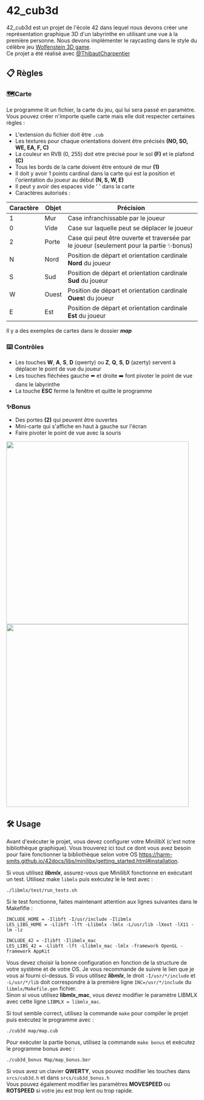 # 42_cub3d
42_cub3d est un projet de l'école 42 dans lequel nous devons créer une représentation graphique 3D d'un labyrinthe en utilisant une vue à la première personne. Nous devons implémenter le raycasting dans le style du célèbre jeu [Wolfenstein 3D game](http://users.atw.hu/wolf3d/).  
Ce projet a été réalisé avec [@ThibautCharpentier](https://github.com/ThibautCharpentier)

## 📋 Règles

### 🗺️Carte
Le programme lit un fichier, la carte du jeu, qui lui sera passé en paramètre.  
Vous pouvez créer n'importe quelle carte mais elle doit respecter certaines règles :
 * L'extension du fichier doit être `.cub`
 * Les textures pour chaque orientations doivent être précisés **(NO, SO, WE, EA, F, C)**
 * La couleur en RVB (0, 255) doit etre précisé pour le sol **(F)** et le plafond **(C)**
 * Tous les bords de la carte doivent être entouré de mur **(1)**
 * Il doit y avoir 1 points cardinal dans la carte qui est la position et l'orientation du joueur au début **(N, S, W, E)**
 * Il peut y avoir des espaces vide ' ' dans la carte
 * Caractères autorisés :

| Caractère  | Objet  | Précision                                                                                 |
| ---------- | ------ | ----------------------------------------------------------------------------------------- |
| 1          | Mur    | Case infranchissable par le joueur                                                        |
| 0          | Vide   | Case sur laquelle peut se déplacer le joueur                                              |
| 2          | Porte  | Case qui peut être ouverte et traversée par le joueur (seulement pour la partie ✨bonus) |
| N          | Nord   | Position de départ et orientation cardinale **Nord** du joueur                            |
| S          | Sud    | Position de départ et orientation cardinale **Sud** du joueur                             |
| W          | Ouest  | Position de départ et orientation cardinale **Oues**t du joueur                           |
| E          | Est    | Position de départ et orientation cardinale **Est** du joueur                             |

Il y a des exemples de cartes dans le dossier ***map***

### ⌨️ Contrôles
* Les touches **W**, **A**, **S**, **D** (qwerty) ou **Z**, **Q**, **S**, **D** (azerty) servent à déplacer le point de vue du joueur
* Les touches fléchées gauche ⬅️ et droite ➡️ font pivoter le point de vue dans le labyrinthe
* La touche **ESC** ferme la fenêtre et quitte le programme

### ✨Bonus
* Des portes **(2)** qui peuvent être ouvertes
* Mini-carte qui s'affiche en haut à gauche sur l'écran
* Faire pivoter le point de vue avec la souris

<img src="https://github.com/Ismerie/42_cub3d/blob/main/gif/preview_cub3d2.gif" width="480" />  <img src="https://github.com/Ismerie/42_cub3d/blob/main/gif/preview_cub3d.gif" width="480" />

## 🛠️ Usage
Avant d'exécuter le projet, vous devez configurer votre MinilibX (c'est notre bibliothèque graphique). Vous trouverez ici tout ce dont vous avez besoin pour faire fonctionner la bibliothèque selon votre OS <https://harm-smits.github.io/42docs/libs/minilibx/getting_started.html#installation>.

Si vous utilisez ***libmlx***, assurez-vous que MinilibX fonctionne en exécutant un test. Utilisez make ```libmlx``` puis exécutez le le test avec :
```
./libmlx/test/run_tests.sh
```

Si le test fonctionne, faites maintenant attention aux lignes suivantes dans le Makefifle :
```
INCLUDE_HOME = -Ilibft -I/usr/include -Ilibmlx
LES_LIBS_HOME = -Llibft -lft -Llibmlx -lmlx -L/usr/lib -lXext -lX11 -lm -lz

INCLUDE_42 = -Ilibft -Ilibmlx_mac
LES_LIBS_42 = -Llibft -lft -Llibmlx_mac -lmlx -framework OpenGL -framework AppKit
```
Vous devez choisir la bonne configuration en fonction de la structure de votre système et de votre OS. Je vous recommande de suivre le lien que je vous ai fourni ci-dessus. Si vous utilisez ***libmlx***, le droit ```-I/usr/*/include``` et ```-L/usr/*/lib``` doit correspondre à la première ligne ```INC=/usr/*/include``` du ```libmlx/Makefile.gen``` fichier.  
Sinon si vous utilisez **libmlx_mac**, vous devez modifier le paramètre LIBMLX avec cette ligne ```LIBMLX = libmlx_mac```.

Si tout semble correct, utilisez la commande ```make``` pour compiler le projet puis exécutez le programme avec :
```
./cub3d map/map.cub
```

Pour exécuter la partie bonus, utilisez la commande ```make bonus``` et exécutez le programme bonus avec :
```
./cub3d_bonus Map/map_bonus.ber
```
Si vous avez un clavier **QWERTY**, vous pouvez modifier les touches dans ```srcs/cub3d.h``` et dans ```srcs/cub3d_bonus.h```  
Vous pouvez également modifier les paramètres **MOVESPEED** ou **ROTSPEED** si votre jeu est trop lent ou trop rapide.
